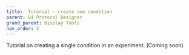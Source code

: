 ```yaml
---
title:  Tutorial - create one condition
parent: G4 Protocol Designer
grand_parent: Display Tools
nav_order: 3
---
```


Tutorial on creating a single condition in an experiment. (Coming soon)